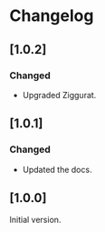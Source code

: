 # Changelog

## [1.0.2]

### Changed

* Upgraded Ziggurat.

## [1.0.1]

### Changed

* Updated the docs.

## [1.0.0]

Initial version.
